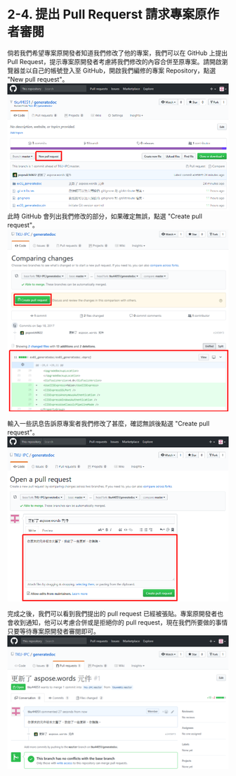 # 2-4. 提出 Pull Requerst 請求專案原作者審閱

倘若我們希望專案原開發者知道我們修改了他的專案，我們可以在 GitHub 上提出 Pull Request，提示專案原開發者考慮將我們修改的內容合併至原專案。請開啟瀏覽器並以自己的帳號登入至 GitHub，開啟我們編修的專案 Repository，點選 "New pull request"。![](/assets/2-4-1.png)此時 GitHub 會列出我們修改的部分，如果確定無誤，點選 "Create pull request"。![](/assets/2-4-2.png)

輸入一些訊息告訴原專案者我們修改了甚麼，確認無誤後點選 "Create pull request"。![](/assets/2-4-3.png)

完成之後，我們可以看到我們提出的 pull request 已經被張貼。專案原開發者也會收到通知，他可以考慮合併或是拒絕你的 pull request，現在我們所要做的事情只要等待專案原開發者審閱即可。![](/assets/2-4-4.png)

